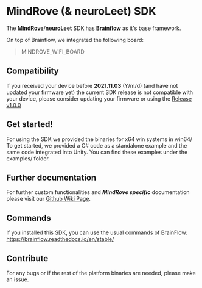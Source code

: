 # MindRove (& neuroLeet) SDK


The <b>[MindRove](https://mindrove.com/)</b>/<b>[neuroLeet](https://neuroleet.gg/)</b> SDK has <b>[Brainflow](https://github.com/brainflow-dev/brainflow)</b>  as it's base framework. 

On top of Brainflow, we integrated the following board: 
> MINDROVE_WIFI_BOARD

## Compatibility 
If you received your device before **2021.11.03** (Y/m/d) (and have not updated your firmware yet) the current SDK release is not compatible with your device, please consider updating your firmware or using the [Release v1.0.0](https://github.com/MindRove/SDK_Public/releases/tag/v1.0.0)

## Get started!
For using the SDK we provided the binaries for x64 win systems in win64/
To get started, we provided a C# code as a standalone example and the same code integrated into Unity. You can find these examples under the examples/ folder. 

## Further documentation
For further custom functionalities and ***MindRove specific*** documentation please visit our [Github Wiki Page](https://github.com/MindRove/SDK_Public/wiki). 

## Commands
If you installed this SDK, you can use the usual commands of BrainFlow: https://brainflow.readthedocs.io/en/stable/

## Contribute
For any bugs or if the rest of the platform binaries are needed, please make an issue.
